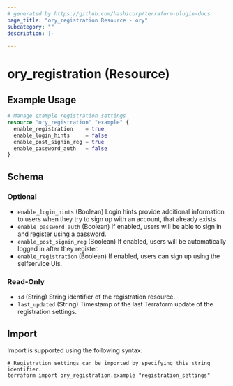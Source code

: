 ```yaml
---
# generated by https://github.com/hashicorp/terraform-plugin-docs
page_title: "ory_registration Resource - ory"
subcategory: ""
description: |-
  
---
```


# ory_registration (Resource)



## Example Usage

```terraform
# Manage example registration settings
resource "ory_registration" "example" {
  enable_registration    = true
  enable_login_hints     = false
  enable_post_signin_reg = true
  enable_password_auth   = false
}
```

<!-- schema generated by tfplugindocs -->
## Schema

### Optional

- `enable_login_hints` (Boolean) Login hints provide additional information to users when they try to sign up with an account, that already exists
- `enable_password_auth` (Boolean) If enabled, users will be able to sign in and register using a password.
- `enable_post_signin_reg` (Boolean) If enabled, users will be automatically logged in after they register.
- `enable_registration` (Boolean) If enabled, users can sign up using the selfservice UIs.

### Read-Only

- `id` (String) String identifier of the registration resource.
- `last_updated` (String) Timestamp of the last Terraform update of the registration settings.

## Import

Import is supported using the following syntax:

```shell
# Registration settings can be imported by specifying this string identifier.
terraform import ory_registration.example "registration_settings"
```
